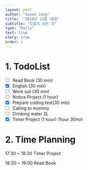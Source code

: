 ```yaml
---
layout: post
author: "Suwan Jang"
title:  "2019년 12월 26일"
subtitle: "오늘의 모든 것"
type: "Daily"
text: true
story: true
order: 1
---
```


# 1. TodoList
- [ ] Read Book (30 min)
- [x] English (30 min)
- [ ] Work out (30 min)
- [ ] Notice Project (1 hour)
- [x] Prepare coding test(30 min)
- [ ] Calling to mommy
- [ ] Drinking water 2L
- [x] Timer Project (1 hour) *1hour 30min*

# 2. Time Planning

17:30 ~ 18:30 Timer Project

18:30 ~ 19:00 Read Book
